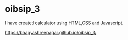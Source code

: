 # oibsip_3
I have created calculator using HTML,CSS and Javascript.

https://bhagyashreepagar.github.io/oibsip_3/
